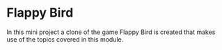 # Flappy Bird
In this mini project a clone of the game Flappy Bird is created that makes use of the topics covered in this module.
